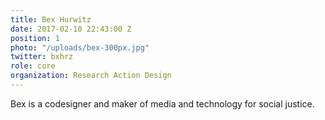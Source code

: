 ```yaml
---
title: Bex Hurwitz
date: 2017-02-10 22:43:00 Z
position: 1
photo: "/uploads/bex-300px.jpg"
twitter: bxhrz
role: core
organization: Research Action Design
---
```


Bex is a codesigner and maker of media and technology for social justice.
